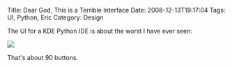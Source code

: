 Title: Dear God, This is a Terrible Interface
Date: 2008-12-13T19:17:04
Tags: UI, Python, Eric
Category: Design

The UI for a KDE Python IDE is about the worst I have ever seen:

<img src="http://michaeljaylissner.com/files/images/clutter.preview.png">

That's about 90 buttons.
